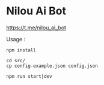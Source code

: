 # Nilou Ai Bot

<https://t.me/nilou_ai_bot>

Usage :

```node
npm install
```

```node
cd src/
cp config-example.json config.json
```

```node
npm run start|dev
```
